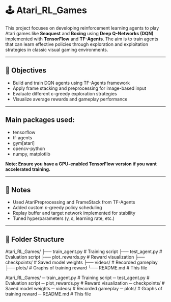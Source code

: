 # 🕹️ Atari_RL_Games

This project focuses on developing reinforcement learning agents to play Atari games like **Seaquest** and **Boxing** using **Deep Q-Networks (DQN)** implemented with **TensorFlow** and **TF-Agents**. The aim is to train agents that can learn effective policies through exploration and exploitation strategies in classic visual gaming environments.

---

## 🎯 Objectives

- Build and train DQN agents using TF-Agents framework
- Apply frame stacking and preprocessing for image-based input
- Evaluate different ε-greedy exploration strategies
- Visualize average rewards and gameplay performance

---

## Main packages used:
 - tensorflow
 - tf-agents
 - gym[atari]
 - opencv-python
 - numpy, matplotlib

**Note: Ensure you have a GPU-enabled TensorFlow version if you want accelerated training.**

---

## 🧠 Notes
 - Used AtariPreprocessing and FrameStack from TF-Agents
 - Added custom ε-greedy policy scheduling
 - Replay buffer and target network implemented for stability
 - Tuned hyperparameters (γ, ε, learning rate, etc.)

---
## 📁 Folder Structure
Atari_RL_Games/
├── train_agent.py         # Training script
├── test_agent.py          # Evaluation script
├── plot_rewards.py        # Reward visualization
├── checkpoints/           # Saved model weights
├── videos/                # Recorded gameplay
├── plots/                 # Graphs of training reward
└── README.md              # This file

Atari_RL_Games/
 ─ train_agent.py         # Training script
 ─ test_agent.py          # Evaluation script
 ─ plot_rewards.py        # Reward visualization
 ─ checkpoints/           # Saved model weights
 ─ videos/                # Recorded gameplay
 ─ plots/                 # Graphs of training reward
 ─ README.md              # This file
